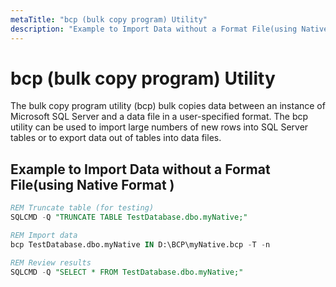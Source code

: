 ```yaml
---
metaTitle: "bcp (bulk copy program) Utility"
description: "Example to Import Data without a Format File(using Native Format )"
---
```


# bcp (bulk copy program) Utility


The bulk copy program utility (bcp) bulk copies data between an instance of Microsoft SQL Server and a data file in a user-specified format. The bcp utility can be used to import large numbers of new rows into SQL Server tables or to export data out of tables into data files.



## Example to Import Data without a Format File(using Native Format )


```sql
REM Truncate table (for testing)
SQLCMD -Q "TRUNCATE TABLE TestDatabase.dbo.myNative;"

REM Import data
bcp TestDatabase.dbo.myNative IN D:\BCP\myNative.bcp -T -n

REM Review results
SQLCMD -Q "SELECT * FROM TestDatabase.dbo.myNative;"

```

